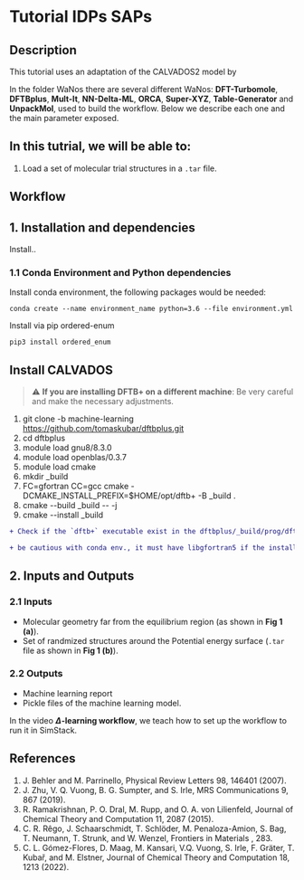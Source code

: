 # Tutorial IDPs SAPs

## Description
This tutorial uses an adaptation of the CALVADOS2 model by 

In the folder WaNos there are several different WaNos: **DFT-Turbomole**, **DFTBplus**, **Mult-It**, **NN-Delta-ML**, **ORCA**, **Super-XYZ**, **Table-Generator** and **UnpackMol**, used to build the workflow. Below we describe each one and the main parameter exposed.

## In this tutrial, we will be able to:

1. Load a set of molecular trial structures in a `.tar` file.


## Workflow 

## 1. Installation and dependencies
Install..
### 1.1 Conda Environment and Python dependencies
Install conda environment, the following packages would be needed:

```
conda create --name environment_name python=3.6 --file environment.yml
```
Install via pip ordered-enum

```
pip3 install ordered_enum
```
## Install CALVADOS
> :warning: **If you are installing DFTB+ on a different machine**: Be very careful and make the necessary adjustments.

1. git clone -b machine-learning https://github.com/tomaskubar/dftbplus.git 
2. cd dftbplus
3. module load gnu8/8.3.0
4. module load openblas/0.3.7
5. module load cmake
6. mkdir _build 
7. FC=gfortran CC=gcc cmake -DCMAKE_INSTALL_PREFIX=$HOME/opt/dftb+ -B _build .
8. cmake --build _build -- -j 
9. cmake --install _build

```diff 
+ Check if the `dftb+` executable exist in the dftbplus/_build/prog/dftb+/ folder. If so, then everything is okay. 
```

```diff 
+ be cautious with conda env., it must have libgfortran5 if the installation wants to be done inside the conda environment
```
## 2. Inputs and Outputs
### 2.1 Inputs
  - Molecular geometry far from the equilibrium region (as shown in **Fig 1 (a)**).
  - Set of randmized structures around the Potential energy surface (`.tar` file as shown in **Fig 1 (b)**).
### 2.2 Outputs
  - Machine learning report 
  - Pickle files of the machine learning model.

In the video **$\Delta$-learning workflow**, we teach how to set up the workflow to run it in SimStack. 

## References

1. J. Behler and M. Parrinello, Physical Review Letters 98, 146401 (2007).
2. J. Zhu, V. Q. Vuong, B. G. Sumpter, and S. Irle, MRS Communications 9, 867 (2019).
3. R. Ramakrishnan, P. O. Dral, M. Rupp, and O. A. von Lilienfeld, Journal of Chemical Theory and Computation 11, 2087 (2015).
4. C. R. Rêgo, J. Schaarschmidt, T. Schlöder, M. Penaloza-Amion, S. Bag, T. Neumann, T. Strunk, and W. Wenzel, Frontiers in Materials , 283.
5. C. L. Gómez-Flores, D. Maag, M. Kansari, V.Q. Vuong, S. Irle, F. Gräter, T. Kubař, and M. Elstner, Journal of Chemical Theory and Computation 18, 1213 (2022).
